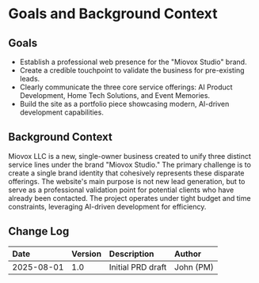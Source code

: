 # Goals and Background Context

## Goals

- Establish a professional web presence for the "Miovox Studio" brand.
- Create a credible touchpoint to validate the business for pre-existing leads.
- Clearly communicate the three core service offerings: AI Product Development, Home Tech Solutions, and Event Memories.
- Build the site as a portfolio piece showcasing modern, AI-driven development capabilities.

## Background Context

Miovox LLC is a new, single-owner business created to unify three distinct service lines under the brand "Miovox Studio." The primary challenge is to create a single brand identity that cohesively represents these disparate offerings. The website's main purpose is not new lead generation, but to serve as a professional validation point for potential clients who have already been contacted. The project operates under tight budget and time constraints, leveraging AI-driven development for efficiency.

## Change Log

| Date       | Version | Description       | Author    |
| :--------- | :------ | :---------------- | :-------- |
| 2025-08-01 | 1.0     | Initial PRD draft | John (PM) |
